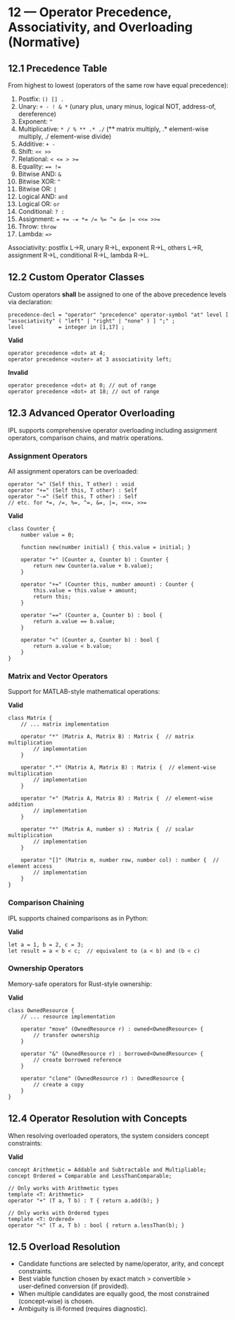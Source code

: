 # 12 — Operator Precedence, Associativity, and Overloading (Normative)

## 12.1 Precedence Table
From highest to lowest (operators of the same row have equal precedence):
1.  Postfix: `() [] .`  
2.  Unary: `+ - ! & *`  (unary plus, unary minus, logical NOT, address-of, dereference)  
3.  Exponent: `^`  
4.  Multiplicative: `* / % ** .* ./`  (** matrix multiply, .* element-wise multiply, ./ element-wise divide)  
5.  Additive: `+ -`  
6.  Shift: `<< >>`  
7.  Relational: `< <= > >=`  
8.  Equality: `== !=`  
9.  Bitwise AND: `&`
10. Bitwise XOR: `^`
11. Bitwise OR: `|`
12. Logical AND: `and`  
13. Logical OR: `or`  
14. Conditional: `? :`  
15. Assignment: `= += -= *= /= %= ^= &= |= <<= >>=`
16. Throw: `throw`
17. Lambda: `=>`

Associativity: postfix L→R, unary R→L, exponent R→L, others L→R, assignment R→L, conditional R→L, lambda R→L.

## 12.2 Custom Operator Classes
Custom operators **shall** be assigned to one of the above precedence levels via declaration:
```
precedence-decl = "operator" "precedence" operator-symbol "at" level [ "associativity" ( "left" | "right" | "none" ) ] ";" ;
level           = integer in [1,17] ;
```

**Valid**
```ipl
operator precedence «dot» at 4;
operator precedence «outer» at 3 associativity left;
```
**Invalid**
```ipl
operator precedence «dot» at 0; // out of range
operator precedence «dot» at 18; // out of range
```

## 12.3 Advanced Operator Overloading
IPL supports comprehensive operator overloading including assignment operators, comparison chains, and matrix operations.

### Assignment Operators
All assignment operators can be overloaded:
```
operator "=" (Self this, T other) : void
operator "+=" (Self this, T other) : Self
operator "-=" (Self this, T other) : Self
// etc. for *=, /=, %=, ^=, &=, |=, <<=, >>=
```

**Valid**
```ipl
class Counter {
    number value = 0;
    
    function new(number initial) { this.value = initial; }
    
    operator "+" (Counter a, Counter b) : Counter {
        return new Counter(a.value + b.value);
    }
    
    operator "+=" (Counter this, number amount) : Counter {
        this.value = this.value + amount;
        return this;
    }
    
    operator "==" (Counter a, Counter b) : bool {
        return a.value == b.value;
    }
    
    operator "<" (Counter a, Counter b) : bool {
        return a.value < b.value;
    }
}
```

### Matrix and Vector Operators
Support for MATLAB-style mathematical operations:

**Valid**
```ipl
class Matrix {
    // ... matrix implementation
    
    operator "*" (Matrix A, Matrix B) : Matrix {  // matrix multiplication
        // implementation
    }
    
    operator ".*" (Matrix A, Matrix B) : Matrix {  // element-wise multiplication
        // implementation
    }
    
    operator "+" (Matrix A, Matrix B) : Matrix {  // element-wise addition
        // implementation
    }
    
    operator "*" (Matrix A, number s) : Matrix {  // scalar multiplication
        // implementation
    }
    
    operator "[]" (Matrix m, number row, number col) : number {  // element access
        // implementation
    }
}
```

### Comparison Chaining
IPL supports chained comparisons as in Python:

**Valid**
```ipl
let a = 1, b = 2, c = 3;
let result = a < b < c;  // equivalent to (a < b) and (b < c)
```

### Ownership Operators
Memory-safe operators for Rust-style ownership:

**Valid**
```ipl
class OwnedResource {
    // ... resource implementation
    
    operator "move" (OwnedResource r) : owned<OwnedResource> {
        // transfer ownership
    }
    
    operator "&" (OwnedResource r) : borrowed<OwnedResource> {
        // create borrowed reference
    }
    
    operator "clone" (OwnedResource r) : OwnedResource {
        // create a copy
    }
}
```

## 12.4 Operator Resolution with Concepts
When resolving overloaded operators, the system considers concept constraints:

**Valid**
```ipl
concept Arithmetic = Addable and Subtractable and Multipliable;
concept Ordered = Comparable and LessThanComparable;

// Only works with Arithmetic types
template <T: Arithmetic>
operator "+" (T a, T b) : T { return a.add(b); }

// Only works with Ordered types
template <T: Ordered>
operator "<" (T a, T b) : bool { return a.lessThan(b); }
```

## 12.5 Overload Resolution
- Candidate functions are selected by name/operator, arity, and concept constraints.
- Best viable function chosen by exact match > convertible > user‑defined conversion (if provided).
- When multiple candidates are equally good, the most constrained (concept-wise) is chosen.
- Ambiguity is ill‑formed (requires diagnostic).
